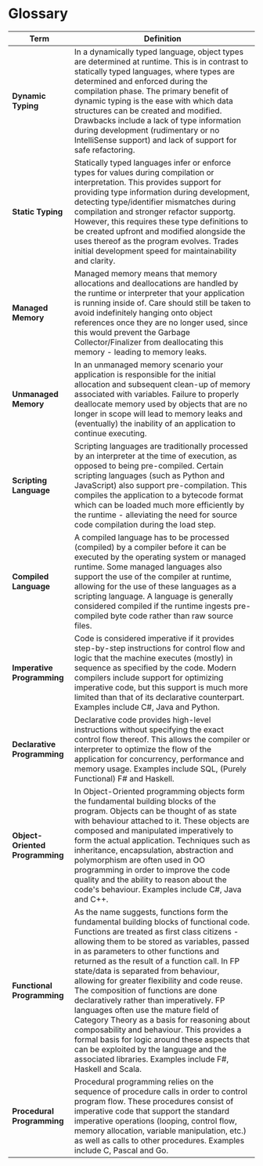 # Glossary

| Term | Definition |
|------|------------|
| **Dynamic Typing** | In a dynamically typed language, object types are determined at runtime.  This is in contrast to statically typed languages, where types are determined and enforced during the compilation phase.  The primary benefit of dynamic typing is the ease with which data structures can be created and modified.  Drawbacks include a lack of type information during development (rudimentary or no IntelliSense support) and lack of support for safe refactoring. |
| **Static Typing** | Statically typed languages infer or enforce types for values during compilation or interpretation.  This provides support for providing type information during development, detecting type/identifier mismatches during compilation and stronger refactor supportg.  However, this requires these type definitions to be created upfront and modified alongside the uses thereof as the program evolves.  Trades initial development speed for maintainability and clarity. |
| **Managed Memory** | Managed memory means that memory allocations and deallocations are handled by the runtime or interpreter that your application is running inside of.  Care should still be taken to avoid indefinitely hanging onto object references once they are no longer used, since this would prevent the Garbage Collector/Finalizer from deallocating this memory - leading to memory leaks. |
| **Unmanaged Memory** | In an unmanaged memory scenario your application is responsible for the initial allocation and subsequent clean-up of memory associated with variables.  Failure to properly deallocate memory used by objects that are no longer in scope will lead to memory leaks and (eventually) the inability of an application to continue executing. |
| **Scripting Language** | Scripting languages are traditionally processed by an interpreter at the time of execution, as opposed to being pre-compiled.  Certain scripting languages (such as Python and JavaScript) also support pre-compilation.  This compiles the application to a bytecode format which can be loaded much more efficiently by the runtime - alleviating the need for source code compilation during the load step. |
| **Compiled Language** | A compiled language has to be processed (compiled) by a compiler before it can be executed by the operating system or managed runtime.  Some managed languages also support the use of the compiler at runtime, allowing for the use of these languages as a scripting language.  A language is generally considered compiled if the runtime ingests pre-compiled byte code rather than raw source files. |
| **Imperative Programming** | Code is considered imperative if it provides step-by-step instructions for control flow and logic that the machine executes (mostly) in sequence as specified by the code.  Modern compilers include support for optimizing imperative code, but this support is much more limited than that of its declarative counterpart.  Examples include C#, Java and Python.  |
| **Declarative Programming** | Declarative code provides high-level instructions without specifying the exact control flow thereof.  This allows the compiler or interpreter to optimize the flow of the application for concurrency, performance and memory usage.  Examples include SQL, (Purely Functional) F# and Haskell. |
| **Object-Oriented Programming** | In Object-Oriented programming objects form the fundamental building blocks of the program.  Objects can be thought of as state with behaviour attached to it.  These objects are composed and manipulated imperatively to form the actual application.  Techniques such as inheritance, encapsulation, abstraction and polymorphism are often used in OO programming in order to improve the code quality and the ability to reason about the code's behaviour.  Examples include C#, Java and C++. |
| **Functional Programming** | As the name suggests, functions form the fundamental building blocks of functional code.  Functions are treated as first class citizens - allowing them to be stored as variables, passed in as parameters to other functions and returned as the result of a function call.  In FP state/data is separated from behaviour, allowing for greater flexibility and code reuse.  The composition of functions are done declaratively rather than imperatively.  FP languages often use the mature field of Category Theory as a basis for reasoning about composability and behaviour.  This provides a formal basis for logic around these aspects that can be exploited by the language and the associated libraries.  Examples include F#, Haskell and Scala. |
| **Procedural Programming** | Procedural programming relies on the sequence of procedure calls in order to control program flow.  These procedures consist of imperative code that support the standard imperative operations (looping, control flow, memory allocation, variable manipulation, etc.) as well as calls to other procedures.  Examples include C, Pascal and Go. |